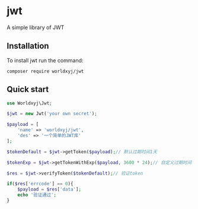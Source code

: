 # jwt
A simple library of JWT

## Installation

To install jwt run the command:

    composer require worldxyj/jwt


## Quick start

```php
use Worldxyj\Jwt;

$jwt = new Jwt('your own secret');

$payload = [
    'name' => 'worldxyj/jwt',
    'des' => '一个简单的JWT库'
];

$tokenDefault = $jwt->getToken($payload);// 默认过期时间1天

$tokenExp = $jwt->getTokenWithExp($payload, 3600 * 24);// 自定义过期时间

$res = $jwt->verifyToken($tokenDefault);// 验证token

if($res['errcode'] == 0){
    $payload = $res['data'];
    echo '验证通过';
}
```